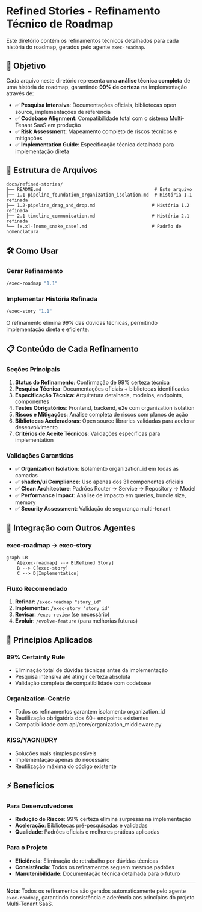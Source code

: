 # Refined Stories - Refinamento Técnico de Roadmap

Este diretório contém os refinamentos técnicos detalhados para cada história do roadmap, gerados pelo agente `exec-roadmap`.

## 🎯 Objetivo

Cada arquivo neste diretório representa uma **análise técnica completa** de uma história do roadmap, garantindo **99% de certeza** na implementação através de:

- ✅ **Pesquisa Intensiva**: Documentações oficiais, bibliotecas open source, implementações de referência
- ✅ **Codebase Alignment**: Compatibilidade total com o sistema Multi-Tenant SaaS em produção
- ✅ **Risk Assessment**: Mapeamento completo de riscos técnicos e mitigações
- ✅ **Implementation Guide**: Especificação técnica detalhada para implementação direta

## 📁 Estrutura de Arquivos

```
docs/refined-stories/
├── README.md                                          # Este arquivo
├── 1.1-pipeline_foundation_organization_isolation.md  # História 1.1 refinada
├── 1.2-pipeline_drag_and_drop.md                     # História 1.2 refinada  
├── 2.1-timeline_communication.md                     # História 2.1 refinada
└── [x.x]-[nome_snake_case].md                        # Padrão de nomenclatura
```

## 🛠️ Como Usar

### **Gerar Refinamento**
```bash
/exec-roadmap "1.1"
```

### **Implementar História Refinada**
```bash
/exec-story "1.1"
```

O refinamento elimina 99% das dúvidas técnicas, permitindo implementação direta e eficiente.

## 📋 Conteúdo de Cada Refinamento

### **Seções Principais**
1. **Status do Refinamento**: Confirmação de 99% certeza técnica
2. **Pesquisa Técnica**: Documentações oficiais + bibliotecas identificadas
3. **Especificação Técnica**: Arquitetura detalhada, modelos, endpoints, componentes
4. **Testes Obrigatórios**: Frontend, backend, e2e com organization isolation
5. **Riscos e Mitigações**: Análise completa de riscos com planos de ação
6. **Bibliotecas Aceleradoras**: Open source libraries validadas para acelerar desenvolvimento
7. **Critérios de Aceite Técnicos**: Validações específicas para implementation

### **Validações Garantidas**
- ✅ **Organization Isolation**: Isolamento organization_id em todas as camadas
- ✅ **shadcn/ui Compliance**: Uso apenas dos 31 componentes oficiais
- ✅ **Clean Architecture**: Padrões Router → Service → Repository → Model
- ✅ **Performance Impact**: Análise de impacto em queries, bundle size, memory
- ✅ **Security Assessment**: Validação de segurança multi-tenant

## 🔗 Integração com Outros Agentes

### **exec-roadmap → exec-story**
```mermaid
graph LR
    A[exec-roadmap] --> B[Refined Story]
    B --> C[exec-story]
    C --> D[Implementation]
```

### **Fluxo Recomendado**
1. **Refinar**: `/exec-roadmap "story_id"`
2. **Implementar**: `/exec-story "story_id"`
3. **Revisar**: `/exec-review` (se necessário)
4. **Evoluir**: `/evolve-feature` (para melhorias futuras)

## 🚨 Princípios Aplicados

### **99% Certainty Rule**
- Eliminação total de dúvidas técnicas antes da implementação
- Pesquisa intensiva até atingir certeza absoluta
- Validação completa de compatibilidade com codebase

### **Organization-Centric**
- Todos os refinamentos garantem isolamento organization_id
- Reutilização obrigatória dos 60+ endpoints existentes
- Compatibilidade com api/core/organization_middleware.py

### **KISS/YAGNI/DRY**
- Soluções mais simples possíveis
- Implementação apenas do necessário
- Reutilização máxima do código existente

## ⚡ Benefícios

### **Para Desenvolvedores**
- **Redução de Riscos**: 99% certeza elimina surpresas na implementação
- **Aceleração**: Bibliotecas pré-pesquisadas e validadas
- **Qualidade**: Padrões oficiais e melhores práticas aplicadas

### **Para o Projeto**
- **Eficiência**: Eliminação de retrabalho por dúvidas técnicas
- **Consistência**: Todos os refinamentos seguem mesmos padrões
- **Manutenibilidade**: Documentação técnica detalhada para o futuro

---

**Nota**: Todos os refinamentos são gerados automaticamente pelo agente `exec-roadmap`, garantindo consistência e aderência aos princípios do projeto Multi-Tenant SaaS.